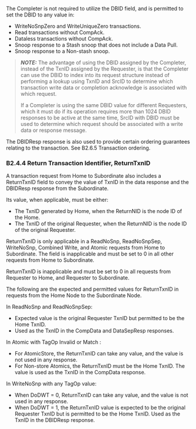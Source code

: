 The Completer is not required to utilize the DBID field, and is permitted to set the DBID to any value in:

- WriteNoSnpZero and WriteUniqueZero transactions.
- Read transactions without CompAck.
- Dataless transactions without CompAck.
- Snoop response to a Stash snoop that does not include a Data Pull.
- Snoop response to a Non-stash snoop.

> **_NOTE:_** The advantage of using the DBID assigned by the Completer, instead of the TxnID assigned by the Requester, is that the Completer can use the DBID to index into its request structure instead of performing a lookup using TxnID and SrcID to determine which transaction write data or completion acknowledge is associated with which request.
>
> If a Completer is using the same DBID value for different Requesters, which it must do if its operation requires more than 1024 DBID responses to be active at the same time, SrcID with DBID must be used to determine which request should be associated with a write data or response message.

The DBIDResp response is also used to provide certain ordering guarantees relating to the transaction. See B2.6.5 Transaction ordering.

### B2.4.4 Return Transaction Identifier, ReturnTxnID

A transaction request from Home to Subordinate also includes a ReturnTxnID field to convey the value of TxnID in the data response and the DBIDResp response from the Subordinate.

Its value, when applicable, must be either:

- The TxnID generated by Home, when the ReturnNID is the node ID of the Home.
- The TxnID of the original Requester, when the ReturnNID is the node ID of the original Requester.

ReturnTxnID is only applicable in a ReadNoSnp, ReadNoSnpSep, WriteNoSnp, Combined Write, and Atomic requests from Home to Subordinate. The field is inapplicable and must be set to 0 in all other requests from Home to Subordinate.

ReturnTxnID is inapplicable and must be set to 0 in all requests from Requester to Home, and Requester to Subordinate.

The following are the expected and permitted values for ReturnTxnID in requests from the Home Node to the Subordinate Node.

In ReadNoSnp and ReadNoSnpSep:

- Expected value is the original Requester TxnID but permitted to be the Home TxnID.
- Used as the TxnID in the CompData and DataSepResp responses.

In Atomic with TagOp Invalid or Match :

- For AtomicStore, the ReturnTxnID can take any value, and the value is not used in any response.
- For Non-store Atomics, the ReturnTxnID must be the Home TxnID. The value is used as the TxnID in the CompData response.

In WriteNoSnp with any TagOp value:

- When DoDWT = 0, ReturnTxnID can take any value, and the value is not used in any response.
- When DoDWT = 1, the ReturnTxnID value is expected to be the original Requester TxnID but is permitted to be the Home TxnID. Used as the TxnID in the DBIDResp response.
